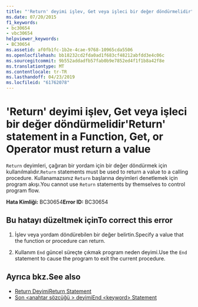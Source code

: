 ```yaml
---
title: "'Return' deyimi işlev, Get veya işleci bir değer döndürmelidir"
ms.date: 07/20/2015
f1_keywords:
- bc30654
- vbc30654
helpviewer_keywords:
- BC30654
ms.assetid: af0fb1fc-1b2e-4cae-9768-10965cda5506
ms.openlocfilehash: bb18232cd2fda0ad1f683cf48212abfdd3e4c06c
ms.sourcegitcommit: 9b552addadfb57fab0b9e7852ed4f1f1b8a42f8e
ms.translationtype: MT
ms.contentlocale: tr-TR
ms.lasthandoff: 04/23/2019
ms.locfileid: "61762078"
---
```

# <a name="return-statement-in-a-function-get-or-operator-must-return-a-value"></a><span data-ttu-id="7aa2c-102">'Return' deyimi işlev, Get veya işleci bir değer döndürmelidir</span><span class="sxs-lookup"><span data-stu-id="7aa2c-102">'Return' statement in a Function, Get, or Operator must return a value</span></span>
<span data-ttu-id="7aa2c-103">`Return` deyimleri, çağıran bir yordam için bir değer döndürmek için kullanılmalıdır.</span><span class="sxs-lookup"><span data-stu-id="7aa2c-103">`Return` statements must be used to return a value to a calling procedure.</span></span> <span data-ttu-id="7aa2c-104">Kullanamazsınız `Return` başlarına deyimleri denetlemek için program akışı.</span><span class="sxs-lookup"><span data-stu-id="7aa2c-104">You cannot use `Return` statements by themselves to control program flow.</span></span>  
  
 <span data-ttu-id="7aa2c-105">**Hata Kimliği:** BC30654</span><span class="sxs-lookup"><span data-stu-id="7aa2c-105">**Error ID:** BC30654</span></span>  
  
## <a name="to-correct-this-error"></a><span data-ttu-id="7aa2c-106">Bu hatayı düzeltmek için</span><span class="sxs-lookup"><span data-stu-id="7aa2c-106">To correct this error</span></span>  
  
1. <span data-ttu-id="7aa2c-107">İşlev veya yordam döndürebilen bir değer belirtin.</span><span class="sxs-lookup"><span data-stu-id="7aa2c-107">Specify a value that the function or procedure can return.</span></span>  
  
2. <span data-ttu-id="7aa2c-108">Kullanım `End` güncel süreçte çıkmak program neden deyimi.</span><span class="sxs-lookup"><span data-stu-id="7aa2c-108">Use the `End` statement to cause the program to exit the current procedure.</span></span>  
  
## <a name="see-also"></a><span data-ttu-id="7aa2c-109">Ayrıca bkz.</span><span class="sxs-lookup"><span data-stu-id="7aa2c-109">See also</span></span>

- [<span data-ttu-id="7aa2c-110">Return Deyimi</span><span class="sxs-lookup"><span data-stu-id="7aa2c-110">Return Statement</span></span>](../../visual-basic/language-reference/statements/return-statement.md)
- [<span data-ttu-id="7aa2c-111">Son \<anahtar sözcüğü > deyimi</span><span class="sxs-lookup"><span data-stu-id="7aa2c-111">End \<keyword> Statement</span></span>](../../visual-basic/language-reference/statements/end-keyword-statement.md)
